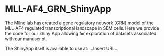 # MLL-AF4_GRN_ShinyApp
The Milne lab has created a gene regulatory network (GRN) model of the MLL-AF4 regulated transcriptional landscape in SEM cells. Here we provide the code for our Shiny App allowing for exploration of datasets associated with our manuscript.

The ShinyApp itself is available to use at: ...Insert URL...
